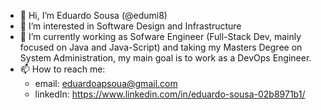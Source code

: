 - 👋 Hi, I’m Eduardo Sousa (@edumi8)
- 👀 I’m interested in Software Design and Infrastructure
- 🌱 I’m currently working as Sofware Engineer (Full-Stack Dev, mainly focused on Java and Java-Script) and taking my Masters Degree on System Administration, my main goal is to work as a DevOps Engineer.
- 📫 How to reach me:
  - email: eduardoapsoua@gmail.com
  - linkedIn: https://www.linkedin.com/in/eduardo-sousa-02b8971b1/

<!---
edumi8/edumi8 is a ✨ special ✨ repository because its `README.md` (this file) appears on your GitHub profile.
You can click the Preview link to take a look at your changes.
--->
